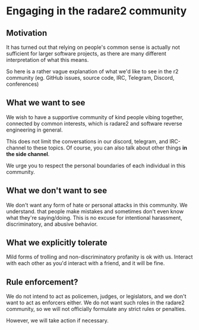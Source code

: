# Engaging in the radare2 community

## Motivation

It has turned out that relying on people's common sense is actually
not sufficient for larger software projects, as there are many
different interpretation of what this means.

So here is a rather vague explanation of what we'd like to see in the
r2 community (eg. GitHub issues, source code, IRC, Telegram, Discord,
conferences)

## What we want to see

We wish to have a supportive community of kind people vibing together,
connected by common interests, which is radare2 and software reverse
engineering in general.

This does not limit the conversations in our discord, telegram, and
IRC-channel to these topics. Of course, you can also talk about other
things **in the side channel**.

We urge you to respect the personal boundaries of each individual in
this community.

## What we don't want to see

We don't want any form of hate or personal attacks in this community.
We understand. that people make mistakes and sometimes don't even
know what they're saying/doing. This is no excuse for intentional
harassment, discriminatory, and abusive behavior.

## What we explicitly tolerate

Mild forms of trolling and non-discriminatory profanity is ok with us.
Interact with each other as you'd interact with a friend, and it will
be fine.

## Rule enforcement?

We do not intend to act as policemen, judges, or legislators, and we
don't want to act as enforcers either. We do not want such roles in
the radare2 community, so we will not officially formulate any strict
rules or penalties.

However, we will take action if necessary.
